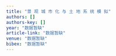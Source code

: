 ```yaml
---
title: "景 观 城 市 化 与 土 地 系 统 模 拟"
authors: []
authors-key: []
year: "数据暂缺"
article-link: "数据暂缺"
venue: "数据暂缺"
bibex: "数据暂缺"
---
```


